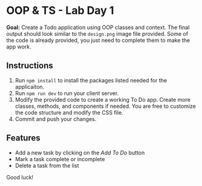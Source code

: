 # OOP & TS - Lab Day 1

**Goal:** Create a Todo application using OOP classes and context. The final output should look similar to the `design.png` image file provided. Some of the code is already provided, you just need to complete them to make the app work.

## Instructions

1. Run `npm install` to install the packages listed needed for the applicaiton.
2. Run `npm run dev` to run your client server.
3. Modify the provided code to create a working To Do app. Create more classes, methods, and components if needed. You are free to customize the code structure and modify the CSS file.
4. Commit and push your changes.

## Features

- Add a new task by clicking on the *Add To Do* button
- Mark a task complete or incomplete
- Delete a task from the list

Good luck!
